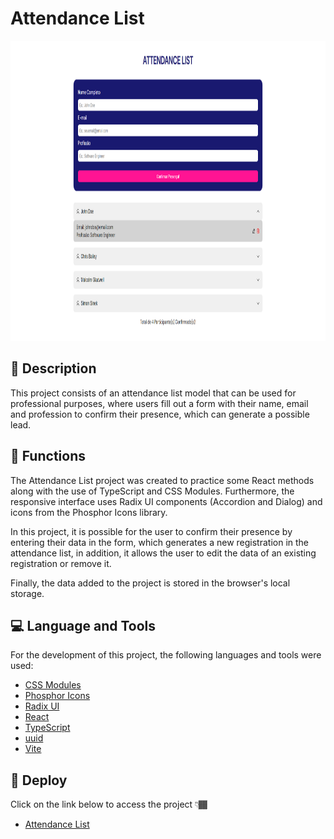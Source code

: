 # Attendance List

<p align="center" >
  <img src="./src/assets/attendance-list-screen.png" width="854px" height="480px" alt="Attendance List Screen" />
</p>

## 📑 Description

<p>This project consists of an attendance list model that can be used for professional purposes, where users fill out a form with their name, email and profession to confirm their presence, which can generate a possible lead.</p>

## 🔗 Functions

<p>The Attendance List project was created to practice some React methods along with the use of TypeScript and CSS Modules. Furthermore, the responsive interface uses Radix UI components (Accordion and Dialog) and icons from the Phosphor Icons library.</p>

<p>In this project, it is possible for the user to confirm their presence by entering their data in the form, which generates a new registration in the attendance list, in addition, it allows the user to edit the data of an existing registration or remove it.</p>

<p>Finally, the data added to the project is stored in the browser's local storage.</p>

## 💻 Language and Tools

<p>For the development of this project, the following languages and tools were used:</p>

- [CSS Modules](https://developer.mozilla.org/pt-BR/docs/Web/CSS)
- [Phosphor Icons](https://phosphoricons.com/)
- [Radix UI](https://www.radix-ui.com/)
- [React](https://react.dev/)
- [TypeScript](https://www.typescriptlang.org/)
- [uuid](https://www.npmjs.com/package/uuid)
- [Vite](https://vitejs.dev/)

## 🚀 Deploy

<p>Click on the link below to access the project 👇🏾</p>

- [Attendance List]()
